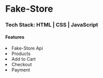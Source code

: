 # Fake-Store
<h3>Tech Stack: HTML | CSS | JavaScript</h3>
<h4>Features</h4>
<li>Fake-Store Api</li>
<li>Products</li>
<li>Add to Cart</li>
<li>Checkout</li>
<li>Payment</li>
